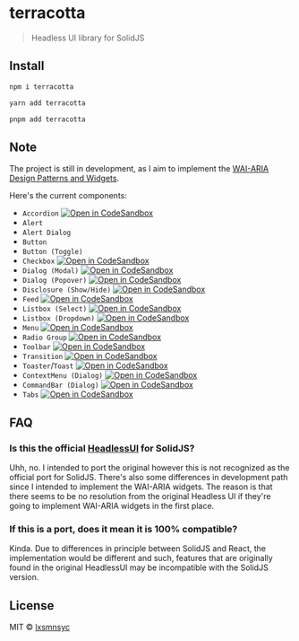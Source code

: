 # terracotta

> Headless UI library for SolidJS

## Install

```bash
npm i terracotta
```

```bash
yarn add terracotta
```

```bash
pnpm add terracotta
```

## Note
The project is still in development, as I aim to implement the [WAI-ARIA Design Patterns and Widgets](https://www.w3.org/TR/wai-aria-practices-1.1/).

Here's the current components:

- `Accordion` [![Open in CodeSandbox](https://img.shields.io/badge/Open%20in-CodeSandbox-blue?style=flat-square&logo=codesandbox)](https://codesandbox.io/s/github/LXSMNSYC/terracotta/tree/main/examples/accordion)
- `Alert`
- `Alert Dialog`
- `Button`
- `Button (Toggle)`
- `Checkbox` [![Open in CodeSandbox](https://img.shields.io/badge/Open%20in-CodeSandbox-blue?style=flat-square&logo=codesandbox)](https://codesandbox.io/s/github/LXSMNSYC/terracotta/tree/main/examples/checkbox)
- `Dialog (Modal)` [![Open in CodeSandbox](https://img.shields.io/badge/Open%20in-CodeSandbox-blue?style=flat-square&logo=codesandbox)](https://codesandbox.io/s/github/LXSMNSYC/terracotta/tree/main/examples/dialog)
- `Dialog (Popover)` [![Open in CodeSandbox](https://img.shields.io/badge/Open%20in-CodeSandbox-blue?style=flat-square&logo=codesandbox)](https://codesandbox.io/s/github/LXSMNSYC/terracotta/tree/main/examples/popover)
- `Disclosure (Show/Hide)` [![Open in CodeSandbox](https://img.shields.io/badge/Open%20in-CodeSandbox-blue?style=flat-square&logo=codesandbox)](https://codesandbox.io/s/github/LXSMNSYC/terracotta/tree/main/examples/disclosure)
- `Feed` [![Open in CodeSandbox](https://img.shields.io/badge/Open%20in-CodeSandbox-blue?style=flat-square&logo=codesandbox)](https://codesandbox.io/s/github/LXSMNSYC/terracotta/tree/main/examples/feed)
- `Listbox (Select)` [![Open in CodeSandbox](https://img.shields.io/badge/Open%20in-CodeSandbox-blue?style=flat-square&logo=codesandbox)](https://codesandbox.io/s/github/LXSMNSYC/terracotta/tree/main/examples/select)
- `Listbox (Dropdown)` [![Open in CodeSandbox](https://img.shields.io/badge/Open%20in-CodeSandbox-blue?style=flat-square&logo=codesandbox)](https://codesandbox.io/s/github/LXSMNSYC/terracotta/tree/main/examples/listbox)
- `Menu` [![Open in CodeSandbox](https://img.shields.io/badge/Open%20in-CodeSandbox-blue?style=flat-square&logo=codesandbox)](https://codesandbox.io/s/github/LXSMNSYC/terracotta/tree/main/examples/menu)
- `Radio Group` [![Open in CodeSandbox](https://img.shields.io/badge/Open%20in-CodeSandbox-blue?style=flat-square&logo=codesandbox)](https://codesandbox.io/s/github/LXSMNSYC/terracotta/tree/main/examples/radiogroup)
- `Toolbar` [![Open in CodeSandbox](https://img.shields.io/badge/Open%20in-CodeSandbox-blue?style=flat-square&logo=codesandbox)](https://codesandbox.io/s/github/LXSMNSYC/terracotta/tree/main/examples/toolbar)
- `Transition` [![Open in CodeSandbox](https://img.shields.io/badge/Open%20in-CodeSandbox-blue?style=flat-square&logo=codesandbox)](https://codesandbox.io/s/github/LXSMNSYC/terracotta/tree/main/examples/transitions)
- `Toaster`/`Toast` [![Open in CodeSandbox](https://img.shields.io/badge/Open%20in-CodeSandbox-blue?style=flat-square&logo=codesandbox)](https://codesandbox.io/s/github/LXSMNSYC/terracotta/tree/main/examples/toaster)
- `ContextMenu (Dialog)` [![Open in CodeSandbox](https://img.shields.io/badge/Open%20in-CodeSandbox-blue?style=flat-square&logo=codesandbox)](https://codesandbox.io/s/github/LXSMNSYC/terracotta/tree/main/examples/context-menu)
- `CommandBar (Dialog)` [![Open in CodeSandbox](https://img.shields.io/badge/Open%20in-CodeSandbox-blue?style=flat-square&logo=codesandbox)](https://codesandbox.io/s/github/LXSMNSYC/terracotta/tree/main/examples/commandbar)
- `Tabs` [![Open in CodeSandbox](https://img.shields.io/badge/Open%20in-CodeSandbox-blue?style=flat-square&logo=codesandbox)](https://codesandbox.io/s/github/LXSMNSYC/terracotta/tree/main/examples/tabs)

## FAQ

### Is this the official [HeadlessUI](https://headlessui.dev/) for SolidJS?

Uhh, no. I intended to port the original however this is not recognized as the official port for SolidJS. There's also some differences in development path since I intended to implement the WAI-ARIA widgets. The reason is that there seems to be no resolution from the original Headless UI if they're going to implement WAI-ARIA widgets in the first place.

### If this is a port, does it mean it is 100% compatible?

Kinda. Due to differences in principle between SolidJS and React, the implementation would be different and such, features that are originally found in the original HeadlessUI may be incompatible with the SolidJS version.

## License

MIT © [lxsmnsyc](https://github.com/lxsmnsyc)
